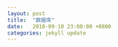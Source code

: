 ```yaml
---
layout: post
title:  "数据库"
date:   2018-09-10 23:00:00 +0800
categories: jekyll update
---
```

















